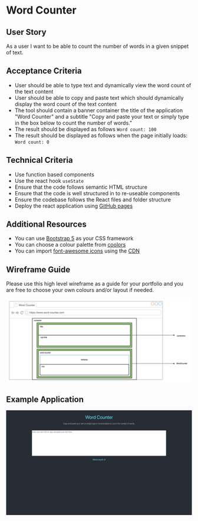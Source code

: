 # Word Counter

## User Story

As a user I want to be able to count the number of words in a given snippet of text.

## Acceptance Criteria

- User should be able to type text and dynamically view the word count of the text content
- User should be able to copy and paste text which should dynamically display the word count of the text content
- The tool should contain a banner container the title of the application "Word Counter" and a subtitle "Copy and paste your text or simply type in the box below to count the number of words."
- The result should be displayed as follows `Word count: 100`
- The result should be displayed as follows when the page initially loads: `Word count: 0`

## Technical Criteria

- Use function based components
- Use the react hook `useState`
- Ensure that the code follows semantic HTML structure
- Ensure that the code is well structured in to re-useable components
- Ensure the codebase follows the React files and folder structure
- Deploy the react application using [GitHub pages](https://github.com/gitname/react-gh-pages)

## Additional Resources

- You can use [Bootstrap 5](https://getbootstrap.com/docs/5.3/getting-started/introduction/) as your CSS framework
- You can choose a colour palette from [coolors](https://coolors.co/)
- You can import [font-awesome icons](https://fontawesome.com/icons) using the [CDN](https://cdnjs.com/libraries/font-awesome)

## Wireframe Guide

Please use this high level wireframe as a guide for your portfolio and you are free to choose your own colours and/or layout if needed.

![wireframe diagram](./word-counter.drawio.png)

## Example Application

![example application](./word-counter.png)
